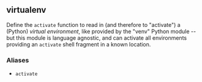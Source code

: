 ## virtualenv

Define the `activate` function to read in (and therefore to "activate") a
(Python) *virtual environment*, like provided by the "venv" Python module -- but
this module is language agnostic, and can activate all environments providing an
`activate` shell fragment in a known location.

### Aliases

- `activate`
